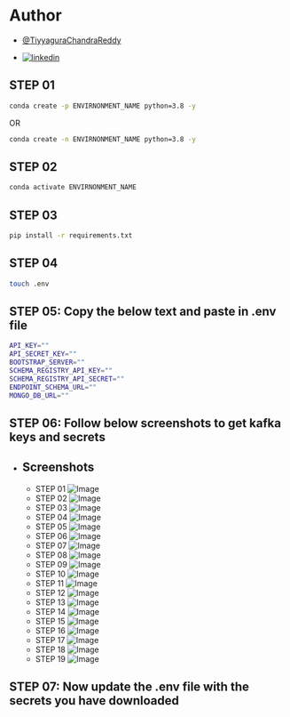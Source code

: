 # Author

- [@TiyyaguraChandraReddy](https://www.github.com/TiyyaguraChandraReddy)

- [![linkedin](https://img.shields.io/badge/linkedin-0A66C2?style=for-the-badge&logo=linkedin&logoColor=white)](https://www.linkedin.com/in/tiyyagurachandrareddy)

## STEP 01

```bash
conda create -p ENVIRNONMENT_NAME python=3.8 -y
```

OR

```bash
conda create -n ENVIRNONMENT_NAME python=3.8 -y
```

## STEP 02

```bash
conda activate ENVIRNONMENT_NAME
```

## STEP 03

```bash
pip install -r requirements.txt
```

## STEP 04

```bash
touch .env
```

## STEP 05: Copy the below text and paste in .env file

```bash
API_KEY=""
API_SECRET_KEY=""
BOOTSTRAP_SERVER=""
SCHEMA_REGISTRY_API_KEY=""
SCHEMA_REGISTRY_API_SECRET=""
ENDPOINT_SCHEMA_URL=""
MONGO_DB_URL=""
```

## STEP 06: Follow below screenshots to get kafka keys and secrets

- ## Screenshots

    - STEP 01 ![Image](https://github.com/TiyyaguraChandraReddy/Sensor-Fault-Detection-Kafka-Pipeline/blob/main/docs/images/STEP%201.png)
    - STEP 02 ![Image](https://github.com/TiyyaguraChandraReddy/Sensor-Fault-Detection-Kafka-Pipeline/blob/main/docs/images/STEP%202.png)
    - STEP 03 ![Image](https://github.com/TiyyaguraChandraReddy/Sensor-Fault-Detection-Kafka-Pipeline/blob/main/docs/images/STEP%203.png)
    - STEP 04 ![Image](https://github.com/TiyyaguraChandraReddy/Sensor-Fault-Detection-Kafka-Pipeline/blob/main/docs/images/STEP%204.png)
    - STEP 05 ![Image](https://github.com/TiyyaguraChandraReddy/Sensor-Fault-Detection-Kafka-Pipeline/blob/main/docs/images/STEP%205.png)
    - STEP 06 ![Image](https://github.com/TiyyaguraChandraReddy/Sensor-Fault-Detection-Kafka-Pipeline/blob/main/docs/images/STEP%206.png)
    - STEP 07 ![Image](https://github.com/TiyyaguraChandraReddy/Sensor-Fault-Detection-Kafka-Pipeline/blob/main/docs/images/STEP%207.png)
    - STEP 08 ![Image](https://github.com/TiyyaguraChandraReddy/Sensor-Fault-Detection-Kafka-Pipeline/blob/main/docs/images/STEP%208.png)
    - STEP 09 ![Image](https://github.com/TiyyaguraChandraReddy/Sensor-Fault-Detection-Kafka-Pipeline/blob/main/docs/images/STEP%209.png)
    - STEP 10 ![Image](https://github.com/TiyyaguraChandraReddy/Sensor-Fault-Detection-Kafka-Pipeline/blob/main/docs/images/STEP%2010.png)
    - STEP 11 ![Image](https://github.com/TiyyaguraChandraReddy/Sensor-Fault-Detection-Kafka-Pipeline/blob/main/docs/images/STEP%2011.png)
    - STEP 12 ![Image](https://github.com/TiyyaguraChandraReddy/Sensor-Fault-Detection-Kafka-Pipeline/blob/main/docs/images/STEP%2012.png)
    - STEP 13 ![Image](https://github.com/TiyyaguraChandraReddy/Sensor-Fault-Detection-Kafka-Pipeline/blob/main/docs/images/STEP%2013.png)
    - STEP 14 ![Image](https://github.com/TiyyaguraChandraReddy/Sensor-Fault-Detection-Kafka-Pipeline/blob/main/docs/images/STEP%2014.png)
    - STEP 15 ![Image](https://github.com/TiyyaguraChandraReddy/Sensor-Fault-Detection-Kafka-Pipeline/blob/main/docs/images/STEP%2015.png)
    - STEP 16 ![Image](https://github.com/TiyyaguraChandraReddy/Sensor-Fault-Detection-Kafka-Pipeline/blob/main/docs/images/STEP%2016.png)
    - STEP 17 ![Image](https://github.com/TiyyaguraChandraReddy/Sensor-Fault-Detection-Kafka-Pipeline/blob/main/docs/images/STEP%2017.png)
    - STEP 18 ![Image](https://github.com/TiyyaguraChandraReddy/Sensor-Fault-Detection-Kafka-Pipeline/blob/main/docs/images/STEP%2018.png)
    - STEP 19 ![Image](https://github.com/TiyyaguraChandraReddy/Sensor-Fault-Detection-Kafka-Pipeline/blob/main/docs/images/STEP%2019.png)

## STEP 07: Now update the .env file with the secrets you have downloaded